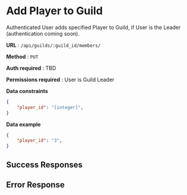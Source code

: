 # Add Player to Guild

Authenticated User adds specified Player to Guild, if User is the Leader (authentication coming soon).

**URL** : `/api/guilds/:guild_id/members/`

**Method** : `PUT`

**Auth required** : TBD

**Permissions required** : User is Guild Leader

**Data constraints**

```json
{
    "player_id": "[integer]",
}
```

**Data example**

```json
{
    "player_id": "3",
}
```

## Success Responses

## Error Response